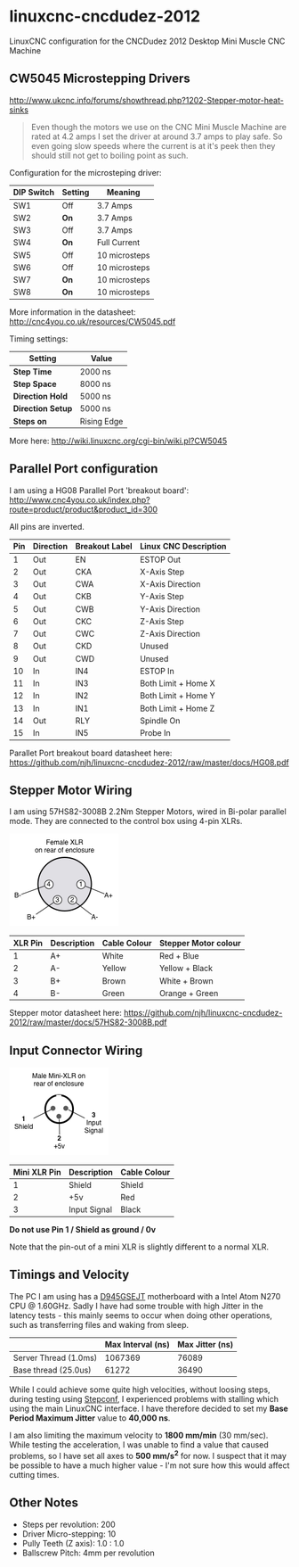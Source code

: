 linuxcnc-cncdudez-2012
======================

LinuxCNC configuration for the CNCDudez 2012 Desktop Mini Muscle CNC Machine




CW5045 Microstepping Drivers
----------------------------

http://www.ukcnc.info/forums/showthread.php?1202-Stepper-motor-heat-sinks

> Even though the motors we use on the CNC Mini Muscle Machine are rated
> at 4.2 amps I set the driver at around 3.7 amps to play safe. So even
> going slow speeds where the current is at it's peek then they should
> still not get to boiling point as such.



Configuration for the microsteping driver:

| DIP Switch | Setting | Meaning       |
|------------|---------|---------------|
| SW1        | Off     | 3.7 Amps      |
| SW2        | **On**  | 3.7 Amps      |
| SW3        | Off     | 3.7 Amps      |
| SW4        | **On**  | Full Current  |
| SW5        | Off     | 10 microsteps |
| SW6        | Off     | 10 microsteps |
| SW7        | **On**  | 10 microsteps |
| SW8        | **On**  | 10 microsteps |

More information in the datasheet:
http://cnc4you.co.uk/resources/CW5045.pdf

Timing settings:

| Setting              | Value       |
|----------------------|-------------|
| **Step Time**        | 2000 ns     |
| **Step Space**       | 8000 ns     |
| **Direction Hold**   | 5000 ns     |
| **Direction Setup**  | 5000 ns     |
| **Steps on**         | Rising Edge |

More here: http://wiki.linuxcnc.org/cgi-bin/wiki.pl?CW5045


Parallel Port configuration
---------------------------

I am using a HG08 Parallel Port 'breakout board':
http://www.cnc4you.co.uk/index.php?route=product/product&product_id=300

All pins are inverted.


| Pin | Direction | Breakout Label | Linux CNC Description |
|-----|-----------|----------------|-----------------------|
| 1   | Out       | EN             | ESTOP Out             |
| 2   | Out       | CKA            | X-Axis Step           |
| 3   | Out       | CWA            | X-Axis Direction      |
| 4   | Out       | CKB            | Y-Axis Step           |
| 5   | Out       | CWB            | Y-Axis Direction      |
| 6   | Out       | CKC            | Z-Axis Step           |
| 7   | Out       | CWC            | Z-Axis Direction      |
| 8   | Out       | CKD            | Unused                |
| 9   | Out       | CWD            | Unused                |
| 10  | In        | IN4            | ESTOP In              |
| 11  | In        | IN3            | Both Limit + Home X   |
| 12  | In        | IN2            | Both Limit + Home Y   |
| 13  | In        | IN1            | Both Limit + Home Z   |
| 14  | Out       | RLY            | Spindle On            |
| 15  | In        | IN5            | Probe In              |


Parallet Port breakout board datasheet here:
https://github.com/njh/linuxcnc-cncdudez-2012/raw/master/docs/HG08.pdf


Stepper Motor Wiring
--------------------

I am using 57HS82-3008B 2.2Nm Stepper Motors, wired in Bi-polar parallel mode.
They are connected to the control box using 4-pin XLRs.

![XLR 4 Pinout](https://github.com/njh/linuxcnc-cncdudez-2012/raw/master/docs/xlr4_stepper.png)

| XLR Pin | Description | Cable Colour | Stepper Motor colour |
|---------|-------------|--------------|----------------------|
| 1       | A+          | White        | Red + Blue           |
| 2       | A-          | Yellow       | Yellow + Black       |
| 3       | B+          | Brown        | White + Brown        |
| 4       | B-          | Green        | Orange + Green       |

Stepper motor datasheet here:
https://github.com/njh/linuxcnc-cncdudez-2012/raw/master/docs/57HS82-3008B.pdf


Input Connector Wiring
----------------------

![Mini XLR-3 Pinout](https://github.com/njh/linuxcnc-cncdudez-2012/raw/master/docs/mini-xlr3_input.png)

| Mini XLR Pin | Description  | Cable Colour |
|--------------|--------------|--------------|
| 1            | Shield       | Shield       |
| 2            | +5v          | Red          |
| 3            | Input Signal | Black        |

**Do not use Pin 1 / Shield as ground / 0v**

Note that the pin-out of a mini XLR is slightly different to a normal XLR.


Timings and Velocity
--------------------

The PC I am using has a [D945GSEJT] motherboard with a Intel Atom N270 CPU @ 1.60GHz.
Sadly I have had some trouble with high Jitter in the latency tests - this mainly seems 
to occur when doing other operations, such as transferring files and waking from sleep.

|                       | Max Interval (ns) | Max Jitter (ns) |
|-----------------------|-------------------|-----------------|
| Server Thread (1.0ms) |           1067369 |           76089 |    
| Base thread (25.0us)  |             61272 |           36490 |

While I could achieve some quite high velocities, without loosing steps, 
during testing using [Stepconf], I experienced problems with stalling which using the main 
LinuxCNC interface. I have therefore decided to set my __Base Period Maximum Jitter__ 
value to **40,000 ns**.

I am also limiting the maximum velocity to **1800 mm/min** (30 mm/sec).
While testing the acceleration, I was unable to find a value that caused problems, so I 
have set all axes to **500 mm/s<sup>2</sup>** for now.
I suspect that it may be possible to have a much higher value - I'm not sure 
how this would affect cutting times.


Other Notes
-----------

* Steps per revolution: 200
* Driver Micro-stepping: 10
* Pully Teeth (Z axis): 1.0 : 1.0
* Ballscrew Pitch: 4mm per revolution



[D945GSEJT]:   http://www.intel.co.uk/content/www/uk/en/motherboards/desktop-motherboards/desktop-board-d945gsejt.html
[Stepconf]:    http://www.linuxcnc.org/docs/html/config/stepconf.html
